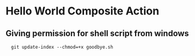 # Hello World Composite Action

## Giving permission for shell script from windows

```git
  git update-index --chmod=+x goodbye.sh
```

